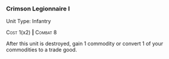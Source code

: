 ### **Crimson Legionnaire I**

Unit Type: Infantry 

<span style="font-variant:small-caps;">Cost</span> 1(x2) __|__ <span style="font-variant:small-caps;">Combat</span> 8

After this unit is destroyed, gain 1 commodity or convert 1 of your commodities to a trade good.
